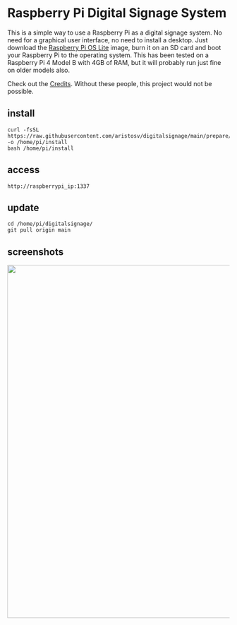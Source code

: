 # Raspberry Pi Digital Signage System

This is a simple way to use a Raspberry Pi as a digital signage system. No need for a graphical user interface, no need to install a desktop. Just download the [Raspberry Pi OS Lite](https://www.raspberrypi.com/software/operating-systems/) image, burn it on an SD card and boot your Raspberry Pi to the operating system. This has been tested on a Raspberry Pi 4 Model B with 4GB of RAM, but it will probably run just fine on older models also.

Check out the [Credits](https://github.com/aristosv/digitalsignage/blob/main/CREDITS.md). Without these people, this project would not be possible.

## install
```
curl -fsSL https://raw.githubusercontent.com/aristosv/digitalsignage/main/prepare/install -o /home/pi/install
bash /home/pi/install
```
## access
```
http://raspberrypi_ip:1337
```
## update
```
cd /home/pi/digitalsignage/
git pull origin main
```
## screenshots
<p align="center">
  <img width="533" height="800" src="https://raw.githubusercontent.com/aristosv/digitalsignage/main/screenshots/mobile.png">
</p>
